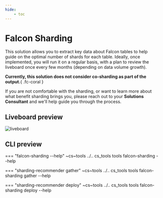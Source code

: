 ```yaml
---
hide:
    - toc
---
```


# Falcon Sharding

This solution allows you to extract key data about Falcon tables to help guide on the
optimal number of shards for each table. Ideally, once implemented, you will run it on a
regular basis, with a plan to review the liveboard once every few months (depending on 
data volume growth).

__Currently, this solution does not consider co-sharding as part of the output.__{ .fc-coral }

If you are not comfortable with the sharding, or want to learn more about what benefit
sharding brings you, please reach out to your __Solutions Consultant__ and we'll
help guide you through the process.

## Liveboard preview

![liveboard](./liveboard.png)

## CLI preview

=== "falcon-sharding --help"
    ~cs~tools ../.. cs_tools tools falcon-sharding --help

=== "sharding-recommender gather"
    ~cs~tools ../.. cs_tools tools falcon-sharding gather --help

=== "sharding-recommender deploy"
    ~cs~tools ../.. cs_tools tools falcon-sharding deploy --help

[contrib-boonhapus]: https://github.com/boonhapus
